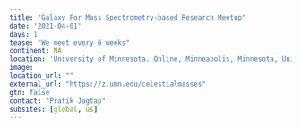```yaml
---
title: "Galaxy For Mass Spectrometry-based Research Meetup"
date: '2021-04-01'
days: 1
tease: "We meet every 6 weeks"
continent: NA
location: 'University of Minnesota. Online, Minneapolis, Minnesota, United States'
image: 
location_url: ""
external_url: "https://z.umn.edu/celestialmasses"
gtn: false
contact: "Pratik Jagtap"
subsites: [global, us]
---
```

